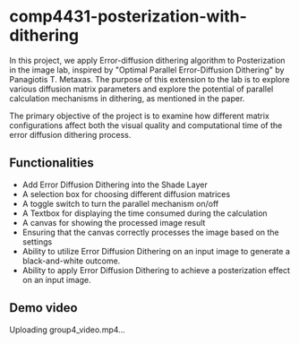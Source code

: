 # comp4431-posterization-with-dithering

In this project, we apply Error-diffusion dithering algorithm to Posterization in the image lab, inspired by "Optimal Parallel Error-Diffusion Dithering" by Panagiotis T. Metaxas. The purpose of this extension to the lab is to explore various diffusion matrix parameters and explore the potential of parallel calculation mechanisms in dithering, as mentioned in the paper.

The primary objective of the project is to examine how different matrix configurations affect both the visual quality and computational time of the error diffusion dithering process.

## Functionalities
- Add Error Diffusion Dithering into the Shade Layer
- A selection box for choosing different diffusion matrices
- A toggle switch to turn the parallel mechanism on/off
- A Textbox for displaying the time consumed during the calculation
- A canvas for showing the processed image result
- Ensuring that the canvas correctly processes the image based on the settings
- Ability to utilize Error Diffusion Dithering on an input image to generate a black-and-white outcome.
- Ability to apply Error Diffusion Dithering to achieve a posterization effect on an input image.

## Demo video
Uploading group4_video.mp4…

